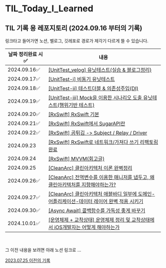 # TIL_Today_I_Learned


## TIL 기록 용 레포지토리 (2024.09.16 부터의 기록)
링크타고 들어가면 노션, 벨로그, 깃레포로 경로가 제각기 다르게 뜰 수 있습니다.

|날짜 정리완료 시 ✅|내용|
|----|---|
|2024.09.16✅|[\[UnitTest_velog\] 유닛테스트(실습 & 블로그정리)](https://velog.io/@osgneb8359/Unit-Test)|
|2024.09.17✅|[\[UnitTest-i\] 비동기 유닛테스트](https://www.notion.so/unitTest-712f1ae6e78c48a9ae83ecdc602cac70?pvs=4)|
|2024.09.18✅|[\[UnitTest-ii\] 테스트더블 & 의존성주입(DI)](https://www.notion.so/testDouble-Dependency-injection-376429af0cee445085ee538a1ad4f449?pvs=4)|
|2024.09.19✅|[\[UnitTest-iii\] Mock을 이용한 시나리오 도출 유닛테스트(행위기반 테스트)](https://www.notion.so/Mock-222ce893de234479ad4c11b8ab044b4c?pvs=4)|
|2024.09.20✅|[\[RxSwift\] RxSwift 기본](https://www.notion.so/RxSwift-1032179de5258090b78ccce29c1f1b18?pvs=4)|
|2024.09.21✅|[\[RxSwift\] RxSwift에서 SugarAPI란](https://www.notion.so/Sugar-API-1032179de525805ab674d9e498993e17?pvs=4)|
|2024.09.22✅|[\[RxSwift\] 곰튀김 -> Subject / Relay / Driver](https://www.notion.so/Subject-Relay-Driver-10d2179de525809eae54d04f7ba629a7?pvs=4)|
|2024.09.23|[\[RxSwift\] RxSwift로 네트워크/가져다 쓰기 리팩토링 완료](해당주소넣어야함)|
|2024.09.24|[\[RxSwift\] MVVM(회고글)](해당주소넣어야함)|
|2024.09.25|[\[CleanArc\] 클린아키텍처 이론 완벽정리](해당주소넣어야함)|
|2024.09.26✅|[\[CleanArc\] 전역변수를 이용한 매니저를 냅두고, 왜 클린아키텍처를 지향해야하는가?](https://www.notion.so/1062179de52580d39960f24fbb2a3882?pvs=4)|
|2024.09.27✅|[\[CleanArc\] 클린아키텍처 애블바디 일부에 도메인-어플리케이션-데이터 레이어 완벽 적용 시키기](https://www.notion.so/Clean-Arc-Usecase-1062179de525804d95a7de1a22d4d7ac?pvs=4)|
|2024.09.30✅|[\[Async Await\] 콜백함수를 가독성 좋게 바꾸기](https://velog.io/@osgneb8359/iOS.-API-async-await을-이용한-네트워크-코드-이쁘게-작성하기)|
|2024.10.01✅|[\[운영체제 + 교착상태\] 운영체제 정리 및 교착상태에서 iOS개발자는 어떻게 해야하는가](https://velog.io/@osgneb8359/운영체제-iOS-교착상태에서-우리는-어떻게-해결할-수-있을까)|


<br>

그 이전 내용을 보려면 아래 노션 링크로 ...

[2023.07.25 이전의 기록](노션링크주소넣어야함)

